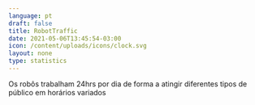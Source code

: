 ```yaml
---
language: pt
draft: false
title: RobotTraffic
date: 2021-05-06T13:45:54-03:00
icon: /content/uploads/icons/clock.svg
layout: none
type: statistics
---
```

Os robôs trabalham 24hrs por dia de forma a atingir diferentes tipos de público em horários variados
